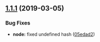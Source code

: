 ## [1.1.1](https://github.com/BBVAEngineering/ember-component-analyzer/compare/v1.1.0...v1.1.1) (2019-03-05)


### Bug Fixes

* **node:** fixed undefined hash ([05edad2](https://github.com/BBVAEngineering/ember-component-analyzer/commit/05edad2))
